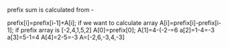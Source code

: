 prefix sum is calculated from -

prefix[i]=prefix[i-1]+A[i];
if we want to calculate array
A[i]=prefix[i]-prefix[i-1];
if prefix array is [-2,4,1,5,2]
A[0]=prefix[0];
A[1]=4-(-2-=6
a[2]=1-4=-3
a[3]=5-1=4
A[4]=2-5=-3
A=[-2,6,-3,4,-3]
